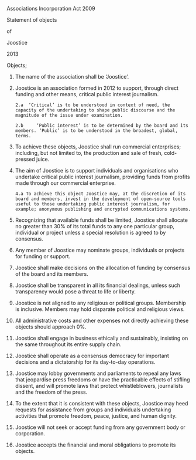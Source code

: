 Associations Incorporation Act 2009


Statement of objects

of

Joostice

2013


Objects;

1.  The name of the association shall be ‘Joostice’.

2.  Joostice is an association formed in 2012 to support, through direct funding and other means, critical public interest journalism.

		2.a  ‘Critical’ is to be understood in context of need, the capacity of the undertaking to shape public discourse and the magnitude of the issue under examination.

		2.b 	‘Public interest’ is to be determined by the board and its members. ‘Public’ is to be understood in the broadest, global, terms.

3.	To achieve these objects, Joostice shall run commercial enterprises; including, but not limited to, the production and sale of fresh, cold-pressed juice.

4.	The aim of Joostice is to support individuals and organisations who undertake critical public interest journalism, providing funds from profits made through our commercial enterprise.


		4.a	To achieve this object Joostice may, at the discretion of its board and members, invest in the development of open-source tools useful to those undertaking public interest journalism, for example; anonymous publishing and encrypted communications systems.

5.	Recognizing that available funds shall be limited, Joostice shall allocate no greater than 30% of its total funds to any one particular group, individual or project unless a special resolution is agreed to by consensus.

6.	Any member of Joostice may nominate groups, individuals or projects for funding or support.

7.	Joostice shall make decisions on the allocation of funding by consensus of the board and its members.

8.	Joostice shall be transparent in all its financial dealings, unless such transparency would pose a threat to life or liberty.

9.	Joostice is not aligned to any religious or political groups. Membership is inclusive. Members may hold disparate political and religious views.

10.	All administrative costs and other expenses not directly achieving these objects should approach 0%.

11.	Joostice shall engage in business ethically and sustainably, insisting on the same throughout its entire supply chain.

12.	Joostice shall operate as a consensus democracy for important decisions and a dictatorship for its day-to-day operations.

13.	Joostice may lobby governments and parliaments to repeal any laws that jeopardise press freedoms or have the practicable effects of stifling dissent, and will promote laws that protect whistleblowers, journalists and the freedom of the press.

14.	To the extent that it is consistent with these objects, Joostice may heed requests for assistance from groups and individuals undertaking activities that promote freedom, peace, justice, and human dignity.

15.	Joostice will not seek or accept funding from any government body or corporation.

16.	Joostice accepts the financial and moral obligations to promote its objects.
